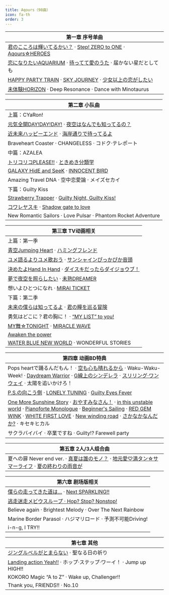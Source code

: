 ```yaml
---
title: Aqours（98曲）
icon: fa-th
order: 3
---
```


|第一章 序号单曲|
|-|
|<a href="2017/12/16/君のこころは輝いてるかい.html">君のこころは輝いてるかい？</a> · <a href="2017/12/15/Step!-ZERO-to-ONE.html">Step! ZERO to ONE</a> · <a href="2017/12/14/Aqours-HEROES.html">Aqours☆HEROES</a>|
|<a href="2017/12/13/恋になりたいAQUARIUM.html">恋になりたいAQUARIUM</a> · <a href="2017/12/12/待ってて愛のうた.html">待ってて愛のうた</a> · 届かない星だとしても|
|<a href="2017/12/10/HAPPY-PARTY-TRAIN.html">HAPPY PARTY TRAIN</a> · <a href="2017/12/09/SKY-JOURNEY.html">SKY JOURNEY</a> · <a href="2017/12/08/少女以上の恋がしたい.html">少女以上の恋がしたい</a>|
|<a href="2017/09/15/未体験HORIZON.html">未体験HORIZON</a> · Deep Resonance · Dance with Minotaurus|

|第二章 小队曲|
|-|
|上篇：CYaRon!|
|<a href="2017/12/07/元気全開DAY!DAY!DAY!.html">元気全開DAY!DAY!DAY!</a> · <a href="2017/12/06/夜空はなんでも知ってるの.html">夜空はなんでも知ってるの？</a>|
|<a href="2017/12/05/近未来ハッピーエンド.html">近未来ハッピーエンド</a> · <a href="2017/12/04/海岸通りで待ってるよ.html">海岸通りで待ってるよ</a>|
|Braveheart Coaster · CHANGELESS · コドク·テレポート|
|中篇：AZALEA|
|<a href="2017/12/03/トリコリコPLEASE!!.html">トリコリコPLEASE!!</a> · <a href="2017/12/02/ときめき分類学.html">ときめき分類学</a>|
|<a href="2017/12/01/GALAXY-HidE-and-SeeK.html">GALAXY HidE and SeeK</a> · <a href="2017/11/30/INNOCENT-BIRD.html">INNOCENT BIRD</a>|
|Amazing Travel DNA · 空中恋愛論 · メイズセカイ|
|下篇：Guilty Kiss|
|<a href="2017/11/29/Strawberry-Trapper.html">Strawberry Trapper</a> · <a href="2017/11/28/Guilty-Night,-Guilty-Kiss!.html">Guilty Night, Guilty Kiss!</a>|
|<a href="2017/11/27/コワレヤスキ.html">コワレヤスキ</a> · <a href="2017/11/26/Shadow-gate-to-love.html">Shadow gate to love</a>|
|New Romantic Sailors · Love Pulsar · Phantom Rocket Adventure|

|第三章 TV动画相关|
|-|
|上篇：第一季|
|<a href="2017/11/25/青空Jumping-Heart.html">青空Jumping Heart</a> · <a href="2017/11/24/ハミングフレンド.html">ハミングフレンド</a>|
|<a href="2017/11/23/ユメ語るよりユメ歌おう.html">ユメ語るよりユメ歌おう</a> · <a href="2017/11/22/サンシャインぴっかぴか音頭.html">サンシャインぴっかぴか音頭</a>|
|<a href="2017/11/21/決めたよHand-In-Hand.html">決めたよHand In Hand</a> · <a href="2017/11/20/ダイスキだったらダイジョウブ.html">ダイスキだったらダイジョウブ！</a>|
|<a href="2017/11/19/夢で夜空を照らしたい.html">夢で夜空を照らしたい</a> · <a href="2017/11/18/未熟DREAMER.html">未熟DREAMER</a>|
|想いよひとつになれ · <a href="2017/11/16/MIRAI-TICKET.html">MIRAI TICKET</a>|
|下篇：第二季|
|<a href="2017/11/15/未来の僕らは知ってるよ.html">未来の僕らは知ってるよ</a> · <a href="2017/11/14/君の瞳を巡る冒険.html">君の瞳を巡る冒険</a>|
|勇気はどこに？君の胸に！ · <a href="2017/11/12/MY-LIST-to-you!.html">“MY LIST” to you!</a>|
|<a href="2017/11/11/MY舞-TONIGHT.html">MY舞☆TONIGHT</a> · <a href="2017/11/10/MIRACLE-WAVE.html">MIRACLE WAVE</a>|
|<a href="2017/11/09/Awaken-the-power.html">Awaken the power</a>|
|<a href="2017/11/08/WATER-BLUE-NEW-WORLD.html">WATER BLUE NEW WORLD</a> · WONDERFUL STORIES|

|第四章 动画BD特典|
|-|
|Pops heartで踊るんだもん！ · <a href="2017/11/05/空も心も晴れるから.html">空も心も晴れるから</a> · Waku-Waku-Week! · <a href="2017/11/02/Daydream-Warrior.html">Daydream Warrior</a> · <a href="2017/11/01/G線上のシンデレラ.html">G線上のシンデレラ</a> · <a href="2017/10/31/スリリング-ワンウェイ.html">スリリング·ワンウェイ</a> · 太陽を追いかけろ！|
|<a href="2017/10/29/P.S.の向こう側.html">P.S.の向こう側</a> · <a href="2017/10/28/LONELY-TUNING.html">LONELY TUNING</a> · <a href="2017/10/27/Guilty-Eyes-Fever.html">Guilty Eyes Fever</a>|
|<a href="2017/10/26/One-More-Sunshine-Story.html">One More Sunshine Story</a> · <a href="2017/10/25/おやすみなさん.html">おやすみなさん！</a> · <a href="2017/10/24/in-this-unstable-world.html">in this unstable world</a> · <a href="2017/10/23/Pianoforte-Monologue.html">Pianoforte Monologue</a> · <a href="2017/10/22/Beginner's-Sailing.html">Beginner's Sailing</a> · <a href="2017/10/21/RED-GEM-WINK.html">RED GEM WINK</a> · <a href="2017/10/20/WHITE-FIRST-LOVE.html">WHITE FIRST LOVE</a> · <a href="2017/10/19/New-winding-road.html">New winding road</a> · <a href="2017/10/18/さかなかなんだか.html">さかなかなんだか?</a> · キセキヒカル|
|サクラバイバイ · 卒業ですね · Guilty!? Farewell party|

|第五章 2人/3人组合曲|
|-|
|夏への扉 Never end ver. · <a href="2017/10/12/真夏は誰のモノ.html">真夏は誰のモノ？</a> · <a href="2017/10/11/地元愛-満タン-サマーライフ.html">地元愛♡満タン☆サマーライフ</a> · <a href="2017/10/10/夏の終わりの雨音が.html">夏の終わりの雨音が</a>|

|第六章 剧场版相关|
|-|
|<a href="2017/09/13/僕らの走ってきた道は.html">僕らの走ってきた道は…</a> · <a href="2017/09/14/Next-SPARKLING!!.html">Next SPARKLING!!</a>|
|<a href="2017/09/12/逃走迷走メビウスループ.html">逃走迷走メビウスループ · Hop? Stop? Nonstop!|
|Believe again · Brightest Melody · Over The Next Rainbow|
|Marine Border Parasol · ハジマリロード · 予測不可能Driving!|
|i-n-g, I TRY!!|

|第七章 其他|
|-|
|<a href="2017/09/16/ジングルベルがとまらない.html">ジングルベルがとまらない</a> · 聖なる日の祈り|
|<a href="2017/10/07/Landing-action-Yeah!!.html">Landing action Yeah!!</a> · ホップ·ステップ·ワーイ！ · Jump up HIGH!!|
|KOKORO Magic “A to Z” · Wake up, Challenger!!|
|Thank you, FRIENDS!! · No.10|
